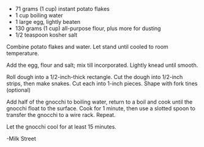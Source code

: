 + 71 grams (1 cup) instant potato flakes
+ 1 cup boiling water
+ 1 large egg, lightly beaten
+ 130 grams (1 cup) all-purpose flour, plus more for dusting
+ 1/2 teaspoon kosher salt


Combine potato flakes and water. Let stand until cooled to room temperature. 

Add the egg, flour and salt; mix till incorporated. Lightly knead until smooth.

Roll dough into a 1/2-inch-thick rectangle. Cut the dough into 1/2-inch strips, then make snakes. Cut each into 1-inch pieces. Shape with fork tines (optional)

Add half of the gnocchi to boiling water, return to a boil and cook until the gnocchi float to the surface. Cook for 1 minute, then use a slotted spoon to transfer the gnocchi to a wire rack. Repeat.

Let the gnocchi cool for at least 15 minutes.

-Milk Street 
